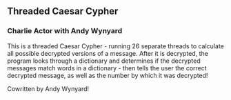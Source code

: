 ## Threaded Caesar Cypher
### Charlie Actor with Andy Wynyard

This is a threaded Caesar Cypher - running 26 separate threads to calculate all possible decrypted versions of a message. After it is decrypted, the program looks through a dictionary and determines if the decrypted messages match words in a dictionary - then tells the user the correct decrypted message, as well as the number by which it was decrypted!

Cowritten by Andy Wynyard! 